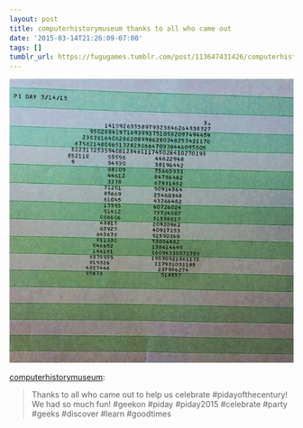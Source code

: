 ```yaml
---
layout: post
title: computerhistorymuseum thanks to all who came out
date: '2015-03-14T21:26:09-07:00'
tags: []
tumblr_url: https://fugugames.tumblr.com/post/113647431426/computerhistorymuseum-thanks-to-all-who-came-out
---
```

 ![](/tumblr_files/tumblr_nl8bdf9Jm11tua622o1_640.jpg)  

[computerhistorymuseum](http://computerhistorymuseum.tumblr.com/post/113646478521/thanks-to-all-who-came-out-to-help-us-celebrate):

> Thanks to all who came out to help us celebrate #pidayofthecentury! We had so much fun! #geekon #piday #piday2015 #celebrate #party #geeks #discover #learn #goodtimes


